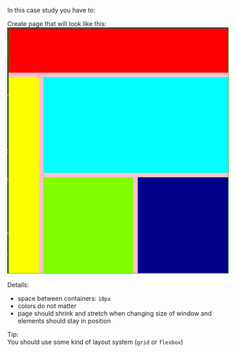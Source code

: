 In this case study you have to:

Create page that will look like this:
![img.png](img.png)

Details:
* space between containers: `10px`
* colors do not matter
* page should shrink and stretch when changing size of window and elements should stay in position

Tip: <br/>
You should use some kind of layout system (`grid` or `flexbox`)
